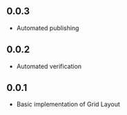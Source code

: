 ## 0.0.3

* Automated publishing

## 0.0.2

* Automated verification

## 0.0.1

* Basic implementation of Grid Layout
